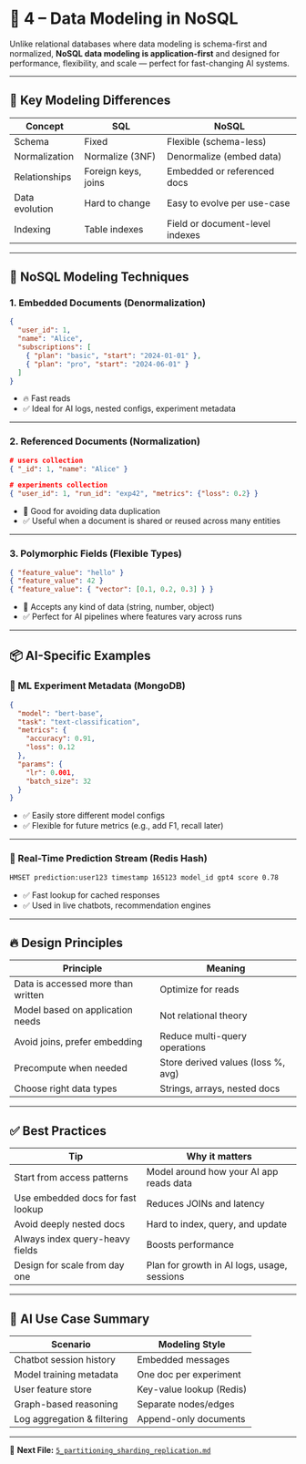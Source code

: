 # 🧩 4 – Data Modeling in NoSQL

Unlike relational databases where data modeling is schema-first and normalized, **NoSQL data modeling is application-first** and designed for performance, flexibility, and scale — perfect for fast-changing AI systems.

---

## 🧠 Key Modeling Differences

| Concept               | SQL                           | NoSQL                          |
|------------------------|-------------------------------|---------------------------------|
| Schema                | Fixed                         | Flexible (schema-less)         |
| Normalization         | Normalize (3NF)               | Denormalize (embed data)       |
| Relationships         | Foreign keys, joins           | Embedded or referenced docs    |
| Data evolution        | Hard to change                | Easy to evolve per use-case    |
| Indexing              | Table indexes                 | Field or document-level indexes|

---

## 🧱 NoSQL Modeling Techniques

### 1. Embedded Documents (Denormalization)
```json
{
  "user_id": 1,
  "name": "Alice",
  "subscriptions": [
    { "plan": "basic", "start": "2024-01-01" },
    { "plan": "pro", "start": "2024-06-01" }
  ]
}
```

- 🔥 Fast reads
- ✅ Ideal for AI logs, nested configs, experiment metadata

---

### 2. Referenced Documents (Normalization)
```json
# users collection
{ "_id": 1, "name": "Alice" }

# experiments collection
{ "user_id": 1, "run_id": "exp42", "metrics": {"loss": 0.2} }
```

- 🔁 Good for avoiding data duplication
- ✅ Useful when a document is shared or reused across many entities

---

### 3. Polymorphic Fields (Flexible Types)
```json
{ "feature_value": "hello" }
{ "feature_value": 42 }
{ "feature_value": { "vector": [0.1, 0.2, 0.3] } }
```

- 🧬 Accepts any kind of data (string, number, object)
- ✅ Perfect for AI pipelines where features vary across runs

---

## 📦 AI-Specific Examples

### 🧪 ML Experiment Metadata (MongoDB)
```json
{
  "model": "bert-base",
  "task": "text-classification",
  "metrics": {
    "accuracy": 0.91,
    "loss": 0.12
  },
  "params": {
    "lr": 0.001,
    "batch_size": 32
  }
}
```

- ✅ Easily store different model configs
- ✅ Flexible for future metrics (e.g., add F1, recall later)

---

### 🔁 Real-Time Prediction Stream (Redis Hash)
```bash
HMSET prediction:user123 timestamp 165123 model_id gpt4 score 0.78
```

- ✅ Fast lookup for cached responses
- ✅ Used in live chatbots, recommendation engines

---

## 🔥 Design Principles

| Principle              | Meaning |
|------------------------|---------|
| Data is accessed more than written | Optimize for reads |
| Model based on application needs  | Not relational theory |
| Avoid joins, prefer embedding     | Reduce multi-query operations |
| Precompute when needed            | Store derived values (loss %, avg) |
| Choose right data types           | Strings, arrays, nested docs |

---

## ✅ Best Practices

| Tip | Why it matters |
|-----|----------------|
| Start from access patterns | Model around how your AI app reads data |
| Use embedded docs for fast lookup | Reduces JOINs and latency |
| Avoid deeply nested docs | Hard to index, query, and update |
| Always index query-heavy fields | Boosts performance |
| Design for scale from day one | Plan for growth in AI logs, usage, sessions |

---

## 🤖 AI Use Case Summary

| Scenario                        | Modeling Style         |
|----------------------------------|-------------------------|
| Chatbot session history         | Embedded messages       |
| Model training metadata         | One doc per experiment  |
| User feature store              | Key-value lookup (Redis)|
| Graph-based reasoning           | Separate nodes/edges    |
| Log aggregation & filtering     | Append-only documents   |

---

📁 **Next File:** [`5_partitioning_sharding_replication.md`](./5_partitioning_sharding_replication.md)